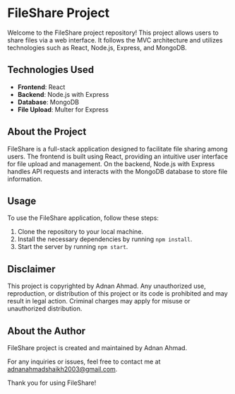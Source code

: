 # FileShare Project

Welcome to the FileShare project repository! This project allows users to share files via a web interface. It follows the MVC architecture and utilizes technologies such as React, Node.js, Express, and MongoDB.

## Technologies Used
- **Frontend**: React
- **Backend**: Node.js with Express
- **Database**: MongoDB
- **File Upload**: Multer for Express

## About the Project
FileShare is a full-stack application designed to facilitate file sharing among users. The frontend is built using React, providing an intuitive user interface for file upload and management. On the backend, Node.js with Express handles API requests and interacts with the MongoDB database to store file information.

## Usage
To use the FileShare application, follow these steps:
1. Clone the repository to your local machine.
2. Install the necessary dependencies by running `npm install`.
3. Start the server by running `npm start`.


## Disclaimer
This project is copyrighted by Adnan Ahmad. Any unauthorized use, reproduction, or distribution of this project or its code is prohibited and may result in legal action. Criminal charges may apply for misuse or unauthorized distribution.

## About the Author
FileShare project is created and maintained by Adnan Ahmad.

For any inquiries or issues, feel free to contact me at [adnanahmadshaikh2003@gmail.com](mailto:adnan.ahmad@email.com).

Thank you for using FileShare!
